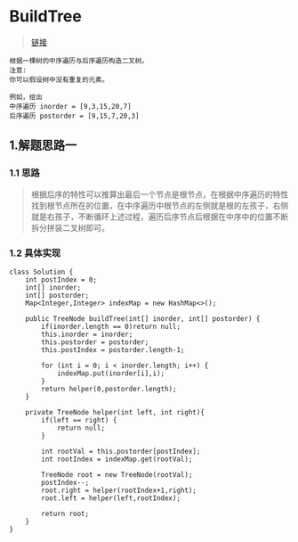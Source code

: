 # BuildTree
> [链接](https://leetcode-cn.com/problems/construct-binary-tree-from-inorder-and-postorder-traversal/)
```
根据一棵树的中序遍历与后序遍历构造二叉树。
注意:
你可以假设树中没有重复的元素。

例如，给出
中序遍历 inorder = [9,3,15,20,7]
后序遍历 postorder = [9,15,7,20,3]
```
## 1.解题思路一 
### 1.1 思路
> 根据后序的特性可以推算出最后一个节点是根节点，在根据中序遍历的特性找到根节点所在的位置，在中序遍历中根节点的左侧就是根的左孩子，右侧就是右孩子，不断循环上述过程，遍历后序节点后根据在中序中的位置不断拆分拼装二叉树即可。
### 1.2 具体实现
```
class Solution {
    int postIndex = 0;
    int[] inorder;
    int[] postorder;
    Map<Integer,Integer> indexMap = new HashMap<>();

    public TreeNode buildTree(int[] inorder, int[] postorder) {
        if(inorder.length == 0)return null;
        this.inorder = inorder;
        this.postorder = postorder;
        this.postIndex = postorder.length-1;

        for (int i = 0; i < inorder.length; i++) {
            indexMap.put(inorder[i],i);
        }
        return helper(0,postorder.length);
    }

    private TreeNode helper(int left, int right){
        if(left == right) {
            return null;
        }

        int rootVal = this.postorder[postIndex];
        int rootIndex = indexMap.get(rootVal);

        TreeNode root = new TreeNode(rootVal);
        postIndex--;
        root.right = helper(rootIndex+1,right);
        root.left = helper(left,rootIndex);

        return root;
    }
}
```